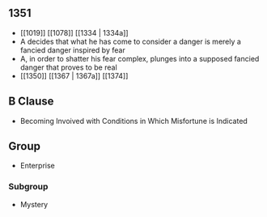 ## 1351
- [[1019]] [[1078]] [[1334 | 1334a]] 
- A decides that what he has come to consider a danger is merely a fancied danger inspired by fear
- A, in order to shatter his fear complex, plunges into a supposed fancied danger that proves to be real
- [[1350]] [[1367 | 1367a]] [[1374]] 

## B Clause
- Becoming Invoived with Conditions in Which Misfortune is Indicated

## Group
- Enterprise

### Subgroup
- Mystery

